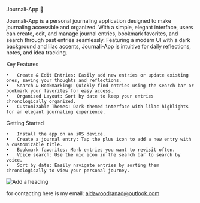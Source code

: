 Journali-App 📔

Journali-App is a personal journaling application designed to make journaling accessible and organized. With a simple, elegant interface, users can create, edit, and manage journal entries, bookmark favorites, and search through past entries seamlessly. Featuring a modern UI with a dark background and lilac accents, Journali-App is intuitive for daily reflections, notes, and idea tracking.

Key Features

	•	Create & Edit Entries: Easily add new entries or update existing ones, saving your thoughts and reflections.
	•	Search & Bookmarking: Quickly find entries using the search bar or bookmark your favorites for easy access.
	•	Organized Layout: Sort by date to keep your entries chronologically organized.
	•	Customizable Themes: Dark-themed interface with lilac highlights for an elegant journaling experience.
Getting Started

	•	Install the app on an iOS device.
	•	Create a journal entry: Tap the plus icon to add a new entry with a customizable title.
	•	Bookmark favorites: Mark entries you want to revisit often.
	•	Voice search: Use the mic icon in the search bar to search by voice.
	•	Sort by date: Easily navigate entries by sorting them chronologically to view your personal journey.
![Add a heading](https://github.com/user-attachments/assets/27c96828-c198-422e-99f0-71f27eb8196e)

for contacting here is my email: aldawoodranad@outlook.com
